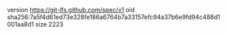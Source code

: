 version https://git-lfs.github.com/spec/v1
oid sha256:7a5f4d61ed73e328fe186a6764b7a33157efc94a37b6e9fd94c488d1001aa8d1
size 2223
